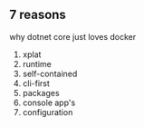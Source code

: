 ## 7 reasons
why dotnet core just loves docker

1. xplat
1. runtime
1. self-contained
1. cli-first
1. packages
1. console app's
1. configuration
